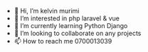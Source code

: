 - 👋 Hi, I’m kelvin murimi 
- 👀 I’m interested in php laravel & vue
- 🌱 I’m currently learning  Python Django
- 💞️ I’m looking to collaborate on any projects
- 📫 How to reach me 0700013039

<!---
kinyua001/kinyua001 is a ✨ special ✨ repository because its `README.md` (this file) appears on your GitHub profile.
You can click the Preview link to take a look at your changes.
--->
